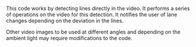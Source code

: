 This code works by detecting lines directly in the video.
It performs a series of operations on the video for this detection.
It notifies the user of lane changes depending on the deviation in the lines.

Other video images to be used at different angles and depending on the ambient light may require modifications to the code.
